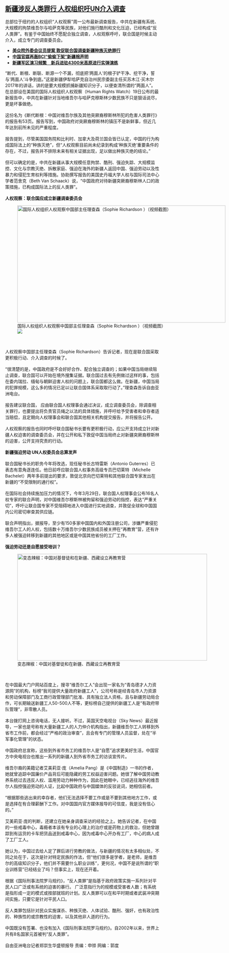 <!--1618864394000-->
[新疆涉反人类罪行 人权组织吁UN介入调查](https://www.rfa.org/mandarin/yataibaodao/shaoshuminzu/rc-04192021154703.html)
------

<p>总部位于纽约的人权组织“人权观察”周一公布最新调查报告，中共在新疆有系统、大规模的拘禁维吾尔与哈萨克等民族，对他们施行酷刑和文化压迫，已经构成“反人类罪”。有鉴于中国始终不愿配合独立调查，人权观察呼吁，联合国是时候主动介入，成立专门的调查委员会。</p><p></p><ul><li><strong><a href="https://www.rfa.org/mandarin/Xinwen/11-04142021161415.html">美众院外委会议员提案 敦促联合国调查新疆种族灭绝罪行</a></strong></li><li><strong><a href="https://www.rfa.org/mandarin/Xinwen/wul0415d-04152021064345.html">中国官媒再轰BCI“偷偷下架”新疆棉声明</a></strong></li><li><a href="https://www.rfa.org/mandarin/Xinwen/1-04172021120234.html"><strong>新疆军区演习频繁　新兵进驻4300米高原进行实弹演练</strong></a></li></ul><p></p><p>“断代、断根、断联、断源一个不漏，彻底把‘两面人’的根子铲干净、挖干净，誓与‘两面人’斗争到底。”这是新疆伊犁哈萨克自治州民宗委副主任买苏木江·买木尔2017年的讲话，讲的是要大规模抓捕新疆知识分子，以便查清所谓的“两面人”。在总部设在美国的国际人权组织人权观察（Human Rights Watch）19日公布的最新报告中，中共在新疆针对当地维吾尔与哈萨克穆斯林少数民族不只是狠话说尽，更是坏事做绝。<br/><br/>这份名为《断代断根：中国对维吾尔族及其他突厥裔穆斯林所犯的危害人类罪行》的报告有53页。报告写到，中国政府对突厥裔穆斯林的镇压不是新鲜事，但近几年达到前所未见的严重程度。<br/><br/>报告提到，尽管美国国务院和比利时、加拿大及荷兰国会皆已认定，中国的行为构成国际法上的“种族灭绝”，但“人权观察目前尚未纪录到构成‘种族灭绝’重要条件的存在，不过，报告并不排除未来有相关证据出现，足以做出种族灭绝的结论。”<br/><br/>但可以确定的是，中共在新疆从事大规模任意拘禁、酷刑、强迫失踪、大规模监控、文化与宗教灭绝、拆散家庭、强迫在海外的新疆人返回中国、强迫劳动以及性暴力和侵犯生育权利等措施。协助撰写报告的美国史丹福大学人权与国际司法中心学者范舍克（Beth Van Schaack）说，“中国政府对待新疆突厥裔穆斯林人口的政策措施，已构成国际法上的反人类罪”。<br/><br/><strong>人权观察：联合国应成立新疆调查委员会</strong></p><p><figure class="image-richtext image-inline captioned" style="width:680px;"><img alt="国际人权组织人权观察中国部主任理查森（Sophie Richardson ）（视频截图）" height="382" src="https://www.rfa.org/mandarin/yataibaodao/shaoshuminzu/rc-04192021154703.html/8316de99-0145-4927-852f-0afb90101086.png/@@images/6cc3ee8c-8452-4163-833d-660ec2176848.png" title="1" width="680"/><figcaption class="image-caption">国际人权组织人权观察中国部主任理查森（Sophie Richardson ）（视频截图）</figcaption><small></small><div id="zoomattribute"><a data-caption="国际人权组织人权观察中国部主任理查森（Sophie Richardson ）（视频截图）" data-fancybox="" href="https://www.rfa.org/mandarin/yataibaodao/shaoshuminzu/rc-04192021154703.html/8316de99-0145-4927-852f-0afb90101086.png" id="single_image" title="国际人权组织人权观察中国部主任理查森（Sophie Richardson ）（视频截图）"><img src="/++plone++rfa-resources/img/icon-zoom.png"/></a></div></figure><br/><br/>人权观察中国部主任理查森（Sophie Richardson）告诉记者，现在是联合国采取更积极行动、介入调查的时候了。<br/><br/>“很清楚的是，中国政府是不会好好合作、配合独立调查的；如果中国当局继续阻止调查，联合国可以开始在境外搜集证据。联合国过去有先例做过这样的事，包括在委内瑞拉、缅甸与朝鲜迫害人权的问题上，联合国都这么做。在新疆，中国当局的犯罪规模，这么多的情况已足以让联合国体系采取取行动了。”理查森告诉自由亚洲电台。<br/><br/>报告建议联合国， 应由联合国人权理事会通过决议，成立调查委员会，除调查相关罪行，也要提出将负责官员绳之以法的具体措施，并呼吁给予受害者和幸存者适当赔偿，且定期向人权理事会和联合国其他相关机构提交报告，并将报告公开。<br/><br/>人权观察的报告也同时呼吁联合国秘书长要有更积极行动，应公开支持成立针对新疆人权迫害的调查委员会，并在公开和私下敦促中国当局终止对新疆突厥裔穆斯林的迫害，公开支持究责的行动。<br/><br/><strong>新疆强迫劳动 UN人权委员会总算发声</strong><br/><br/>联合国秘书长的职务今年将改选，现任秘书长古特雷斯（Antonio Guterres）已表态有意角逐连任。他日前呼应联合国人权事务高级专员巴切莱特（Michelle Bachelet）两年多前提出的要求，敦促北京向巴切莱特和其他联合国专家发出在新疆的“不受限制的通行权”。<br/><br/>在国际社会持续施加压力的情况下，今年3月29日，联合国人权理事会公布16名人权专家的联合声明，对中国维吾尔穆斯林被拘留和强迫劳动的指控，表达“严重关切”，呼吁让联合国专家不受阻碍地进入中国进行实地调查，并敦促全球和中国国内公司密切审查其供应链。<br/><br/>联合声明指出，据报导，至少有150多家中国国内和外国注册公司，涉嫌严重侵犯维吾尔工人的人权，包括数十万维吾尔少数民族成员被关押在“再教育”营，还有许多人被强迫转移到新疆的其他地区或是中国其他省份的工厂工作。<br/><br/><strong>强迫劳动还是自愿接受培训？</strong></p><p><figure class="image-richtext image-inline captioned" style="width:620px;"><img alt="变态辣椒：中国对基督徒和在新疆、西藏设立再教育营" height="348" src="https://www.rfa.org/mandarin/yataibaodao/shaoshuminzu/rc-04192021154703.html/10fe69ab-20a0-4e06-b31b-33297bf57403.jpeg/@@images/548347bb-16ef-4444-89b7-0b68bae66f7e.jpeg" title="2" width="620"/><figcaption class="image-caption">变态辣椒：中国对基督徒和在新疆、西藏设立再教育营</figcaption><small></small></figure><br/><br/>在中国最大门户网站百度上，搜寻“维吾尔工人”会出现一家名为“青岛德才人力资源网”的机构，标榜“我司提供大量政府新疆工人”，公司号称是经青岛市人力资源和劳动保障部门及工商行政管理部门批准、具有独立法人资格，且与新疆劳动局合作，可长期输送新疆工人50-500人不等，更标榜自己提供的新疆工人是“有政府带队管理”，非零散人员。<br/><br/>本台拨打网上咨询电话，无人接听。不过，英国天空电视台（Sky News）最近报导，一家也是号称有大量新疆工人的人力仲介机构指出，新疆维吾尔工人转移到外省市工作前，都会经过“严格的政治审查”，且会有专门的管理人员监督，处在“半军事化管理”的状态。<br/><br/>中国政府总宣称，这些到外省市务工的维吾尔人是“自愿”追求更美好生活，中国官方中央电视台也推出一系列的新疆人到外省市务工的访谈宣传片。<br/><br/>维吾尔裔的美籍记者艾美莉亚·庞（Amelia Pang）是《中国制造》一书的作者，她就曾追踪中国廉价产品背后可能隐藏的劳工权益迫害问题。她很了解中国劳动教养系统过去违反人权、滥用劳动力种种作为，因此在她眼中，已经逃往海外的维吾尔人指控强迫劳动的人证，比起中国政府与中国媒体的反驳说词，她相信前者。<br/><br/>“根据那些逃出来的幸存者，他们无法选择不要工作或是不要到其他地方工作，或是选择在有合理薪酬下工作。对中国国内官方媒体报导的可信度，我是没有信心的。”<br/><br/>艾美莉亚·庞的判断，还建立在她亲身调查采访的经验之上。她告诉记者，在中国的一些戒毒中心，毒瘾者本该有专业的心理上的治疗或是药物上的救治，但她曾跟踪到有运货的卡车把货品送到戒毒中心，因为戒毒中心开办有工厂，中心的病人成了工厂工人。<br/><br/>她认为，中国过去给人定了罪后进行劳教的做法，与新疆的情况有太多相似处，不同之处在于，这次是针对特定民族的作法，但“他们很多是学者，是老师，是维吾尔的高级知识分子，他们并不需要什么职业训练”，更何况，中国不是说所谓的“职业训练营”已经结业了吗？但事实上，现在还开着。<br/><br/>根据《国际刑事法院罗马规约》，“反人类罪”是指基于政府政策实施一系列针对平民人口广泛或有系统的迫害的暴行。 广泛意指行为的规模或受害者人数；有系统是指形成一定的模式或按部就班的计划。反人类罪可以在和平时期或者武装冲突期间实施，只要它是针对平民人口。<br/><br/>反人类罪包括针对民众实施谋杀、种族灭绝、人体试验、酷刑、强奸，也有政治性的、种族性的或宗教性的迫害，以及其他非人道的行为。<br/><br/>中国既没有签署、也没有加入《国际刑事法院罗马规约》。自2002年以来，世界上共有8名国家元首被判“反人类罪”。<br/><br/>自由亚洲电台记者郑崇生华盛顿报导 责编：申铧 网编：郭度</p><p></p>
